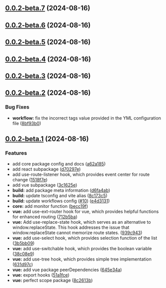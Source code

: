 ## [0.0.2-beta.7](https://github.com/rtpacks/toolkit/compare/v0.0.2-beta.6...v0.0.2-beta.7) (2024-08-16)



## [0.0.2-beta.6](https://github.com/rtpacks/toolkit/compare/v0.0.2-beta.5...v0.0.2-beta.6) (2024-08-16)



## [0.0.2-beta.5](https://github.com/rtpacks/toolkit/compare/v0.0.2-beta.4...v0.0.2-beta.5) (2024-08-16)



## [0.0.2-beta.4](https://github.com/rtpacks/toolkit/compare/v0.0.2-beta.3...v0.0.2-beta.4) (2024-08-16)



## [0.0.2-beta.3](https://github.com/rtpacks/toolkit/compare/v0.0.2-beta.2...v0.0.2-beta.3) (2024-08-16)



## [0.0.2-beta.2](https://github.com/rtpacks/toolkit/compare/v0.0.2-beta.1...v0.0.2-beta.2) (2024-08-16)


### Bug Fixes

* **workflow:** fix the incorrect tags value provided in the YML configuration file ([8bf93b0](https://github.com/rtpacks/toolkit/commit/8bf93b088d14b7277d9c7e7d34e5025e834bf230))



## [0.0.2-beta.1](https://github.com/rtpacks/toolkit/compare/3c1625e21437b6b530148cc5254f5e402353eba3...v0.0.2-beta.1) (2024-08-16)


### Features

* add core package config and docs ([a62a185](https://github.com/rtpacks/toolkit/commit/a62a185c648dde8b1fec1484059722b0ccc73f3d))
* add react subpackage ([d70297e](https://github.com/rtpacks/toolkit/commit/d70297ea53cd3f20abbf40f398d617b25da49e77))
* add use-route-listener hook, which provides event center for route change ([1518f7e](https://github.com/rtpacks/toolkit/commit/1518f7e0e74692f3f62135ad7519f3d7d33d405b))
* add vue subpackage ([3c1625e](https://github.com/rtpacks/toolkit/commit/3c1625e21437b6b530148cc5254f5e402353eba3))
* **build:** add package meta information ([d6fa4ab](https://github.com/rtpacks/toolkit/commit/d6fa4ab37ab3d50472b5272038fc8f95edab06df))
* **build:** update tsconfig and vite alias ([8c173c5](https://github.com/rtpacks/toolkit/commit/8c173c5622f91d80b71b6cd3c925bbfbb3961820))
* **build:** update workflows config ([#10](https://github.com/rtpacks/toolkit/issues/10)) ([e4d3131](https://github.com/rtpacks/toolkit/commit/e4d3131cae2611076049fd0cb539d7869bfa32cb))
* **core:** add monitor function ([becc19f](https://github.com/rtpacks/toolkit/commit/becc19f7ced7c75dec6987c990c13abdf7ea2c08))
* **vue:** add use-ext-router hook for vue, which provides helpful functions for enhanced routing ([712b5ba](https://github.com/rtpacks/toolkit/commit/712b5ba4919e206fa08a8a035a0229fc04505edf))
* **vue:** Add use-replace-state hook, which serves as an alternative to window.replaceState. This hook addresses the issue that window.replaceState cannot memorize route states. ([939c943](https://github.com/rtpacks/toolkit/commit/939c9432c4df19bd92b6cb16ba23c8d3c3e888e5))
* **vue:** add use-select hook, which provides selection function of the list ([3b5bb09](https://github.com/rtpacks/toolkit/commit/3b5bb09ca6c9e395e33ce81d2c22ea516f804bf8))
* **vue:** add use-switchable hook, which provides the boolean variable ([38c08e9](https://github.com/rtpacks/toolkit/commit/38c08e9c967e6cfb572d16f3fdacb5cd421bfbd9))
* **vue:** add use-tree hook, which provides simple tree implementation ([631d97c](https://github.com/rtpacks/toolkit/commit/631d97c4567e09ffe45f4068789d2714e55b8e73))
* **vue:** add vue package peerDependencies ([645e34a](https://github.com/rtpacks/toolkit/commit/645e34ae8351d6bed5bf5da36d48ae16e1f0716e))
* **vue:** export hooks ([51a1fce](https://github.com/rtpacks/toolkit/commit/51a1fce655bfdb33907a924417ffc16f3d7664a9))
* **vue:** perfect scope package ([8c2613b](https://github.com/rtpacks/toolkit/commit/8c2613b8c336e2aeb6277fde635048ad872f8bcb))



